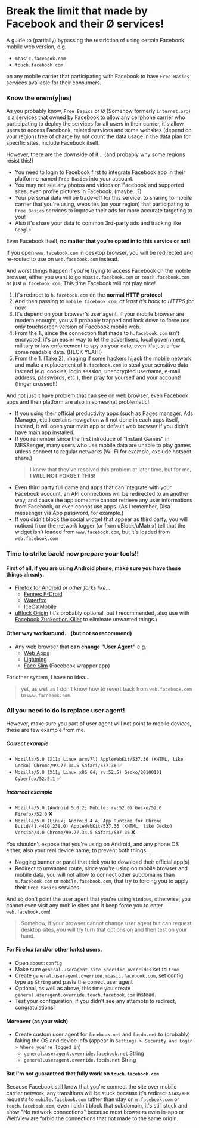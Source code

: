 # Break the limit that made by Facebook and their Ø services!

A guide to (partially) bypassing the restriction of using certain Facebook mobile web version, e.g.
- `mbasic.facebook.com`
- `touch.facebook.com`

on any mobile carrier that participating with Facebook to have `Free Basics` services available for their consumers.

### Know the enem(y|ies)
As you probably know, `Free Basics` or Ø (Somehow formerly `internet.org`) is a services that owned by Facebook to allow any cellphone carrier who participating to deploy the services for all users in their carrier, it's allow users to access Facebook, related services and some websites (depend on your region) free of charge by not count the data usage in the data plan for specific sites, include Facebook itself.

However, there are the downside of it... (and probably why some regions resist this!)
- You need to login to Facebook first to integrate Facebook app in their platforme named `Free Basics` into your account.
- You may not see any photos and videos on Facebook and supported sites, even profile pictures in Facebook. (maybe...?)
- Your personal data will be trade-off for this service, to sharing to mobile carrier that you're using, websites (on your region) that participating to `Free Basics` services to improve their ads for more accurate targeting to you!
- Also it's share your data to common 3rd-party ads and tracking like `Google`!

Even Facebook itself, **no matter that you're opted in to this service or not!**

If you open `www.facebook.com` in desktop browser, you will be redirected and re-routed to use on `web.facebook.com` instead.

And worst things happen if you're trying to access Facebook on the mobile browser, either you want to go `mbasic.facebook.com` or `touch.facebook.com` or just `m.facebook.com`, This time Facebook will not play nice!

1. It's redirect to `h.facebook.com` on the **normal HTTP protocol**
2. And then passing to `mobile.facebook.com`, *at least it's back to HTTPS for now.*
3. It's depend on your browser's user agent, if your mobile browser are modern enought, you will probably trapped and lock down to force use only touchscreen version of Facebook mobile web.
4. From the 1., since the connection that made to `h.facebook.com` isn't encrypted, it's an easier way to let the advertisers, local government, military or law enforcement to spy on your data, even it's just a few some readable data. (HECK YEAH!)
5. From the 1. (Take 2), imaging if some hackers hijack the mobile network and make a replacement of `h.facebook.com` to steal your sensitive data instead (e.g. cookies, login session, unencrypted username, e-mail address, passwords, etc.), then pray for yourself and your account! (finger crossed!!)

And not just it have problem that can see on web browser, even Facebook apps and their platform are also in somewhat problematic!
- If you using their official productivity apps (such as Pages manager, Ads Manager, etc.) certains navigation will not done in each apps itself, instead, it will open your main app or default web browser if you didn't have main app installed.
- If you remember since the first introduce of "Instant Games" in MESSenger, many users who use mobile data are unable to play games unless connect to regular networks (Wi-Fi for example, exclude hotspot share.)
  > I knew that they've resolved this problem at later time, but for me, **I WILL NOT FORGET THIS!**
- Even third party full game and apps that can integrate with your Facebook account, an API connections will be redirected to an another way, and cause the app sometime cannot retrieve any user informations from Facebook, or even cannot use apps. (As I remember, Disa messenger via App password, for example.)
- If you didn't block the social widget that appear as third party, you will noticed from the network logger (or from uBlock/uMatrix) tell that the widget isn't loaded from `www.facebook.com`, but it's loaded from `web.facebook.com`

### Time to strike back! now prepare your tools!!

#### First of all, if you are using Android phone, make sure you have these things already.
- [Firefox for Android](https://play.google.com/store/apps/details?id=org.mozilla.firefox&hl=en_GB) *or other forks like...*
  - [Fennec F-Droid](https://f-droid.org/packages/org.mozilla.fennec_fdroid)
  - [Waterfox](https://play.google.com/store/apps/details?id=org.waterfoxproject.waterfox&hl=en_GB)
  - [IceCatMobile](https://f-droid.org/packages/org.gnu.icecat)
- [uBlock Origin](https://github.com/gorhill/ublock) (It's probably optional, but I recommended, also use with [Facebook Zuckestion Killer](https://github.com/kowith337/PersonalFilterListCollection/raw/master/filterlist/facebook/FacebookZuckestionKiller.txt) to eliminate unwanted things.)

#### Other way workaround... (but not so recommend)
- Any web browser that **can change "User Agent"** e.g.
  - [Web Apps](https://f-droid.org/packages/com.tobykurien.webapps)
  - [Lightning](https://f-droid.org/packages/acr.browser.lightning)
  - [Face Slim](https://f-droid.org/packages/org.indywidualni.fblite) (Facebook wrapper app)

For other system, I have no idea...
> yet, as well as I don't know how to revert back from `web.facebook.com` to `www.facebook.com`.

### All you need to do is replace user agent!
However, make sure you part of user agent will not point to mobile devices, these are few example from me.

##### Correct example
- `Mozilla/5.0 (X11; Linux armv7l) AppleWebKit/537.36 (KHTML, like Gecko) Chrome/99.77.34.5 Safari/537.36` :white_check_mark:
- `Mozilla/5.0 (X11; Linux x86_64; rv:52.5) Gecko/20100101 Cyberfox/52.5.1` :white_check_mark:

##### Incorrect example
- `Mozilla/5.0 (Android 5.0.2; Mobile; rv:52.0) Gecko/52.0 Firefox/52.0` :x:
- `Mozilla/5.0 (Linux; Android 4.4; App Runtime for Chrome Build/41.4410.238.0) AppleWebKit/537.36 (KHTML, like Gecko) Version/4.0 Chrome/99.77.34.5 Safari/537.36` :x:

You shouldn't expose that you're using on Android, and any phone OS either, also your real device name, to prevent both things...
- Nagging banner or panel that trick you to download their official app(s)
- Redirect to unwanted route, since you're using on mobile browser and mobile data, you will not allow to connect other subdomains than `m.facebook.com` or `mobile.facebook.com`, that try to forcing you to apply their `Free Basics` services.

And so,don't point the user agent that you're using `Windows`, otherwise, you cannot even visit any mobile sites and it keep force you to enter `web.facebook.com`!

> Somehow, if your browser cannot change user agent but can request desktop sites, you will try turn that options on and then test on your hand.

#### For Firefox (and/or other forks) users.
- Open `about:config`
- Make sure `general.useragent.site_specific_overrides` set to `true`
- Create `general.useragent.override.mbasic.facebook.com`, set config type as `String` and paste the correct user agent
- Optional, as well as above, this time you create `general.useragent.override.touch.facebook.com` instead.
- Test your configuration, if you didn't see any attempts to redirect, congratulations!

#### Moreover (as your wish)
- Create custom user agent for `facebook.net` and `fbcdn.net` to (probably) faking the OS and device info (appear in `Settings > Security and Login > Where you're logged in`)
  - `general.useragent.override.facebook.net` String
  - `general.useragent.override.fbcdn.net` String

#### But I'm not guaranteed that fully work on `touch.facebook.com`
Because Facebook still know that you're connect the site over mobile carrier network, any transitions will be stuck because it's redirect `AJAX/XHR` requests to `mobile.facebook.com` rather than stay on `m.facebook.com` or `touch.facebook.com`, even I didn't block that subdomain, it's still stuck and show "No network connections" because most browsers even in-app or WebView are forbid the connections that not made to the same origin.